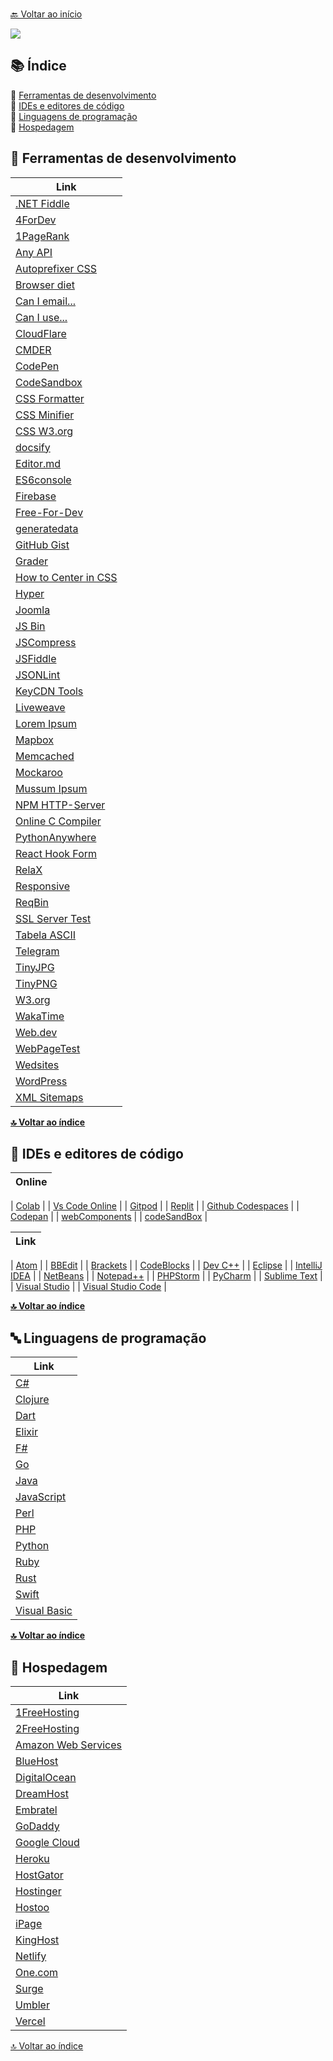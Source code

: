 <br>[🔙 Voltar ao início](../README.md)<br>

<img src="../assets/image/banner3.png">

## 📚 Índice 

🔖 [Ferramentas de desenvolvimento](#-ferramentas-de-desenvolvimento)<br>
🔖 [IDEs e editores de código](#-ides-e-editores-de-código)<br>
🔖 [Linguagens de programação](#-linguagens-de-programação)<br>
🔖 [Hospedagem](#-hospedagem)<br>

## 🔧 Ferramentas de desenvolvimento

| Link                                                                      |
| ------------------------------------------------------------------------- |
| [.NET Fiddle](https://dotnetfiddle.net/)                                  |
| [4ForDev](https://www.4devs.com.br/)                                      |
| [1PageRank](http://www.1pagerank.com/)                                    |
| [Any API](https://any-api.com/)                                           |
| [Autoprefixer CSS](http://autoprefixer.github.io/)                        |
| [Browser diet](https://browserdiet.com/pt/)                               |
| [Can I email...](https://www.caniemail.com/)                              |
| [Can I use...](https://caniuse.com/)                                      |
| [CloudFlare](https://www.cloudflare.com/pt-br/)                           |
| [CMDER](https://cmder.net/)                                               |
| [CodePen](https://codepen.io/)                                            |
| [CodeSandbox](https://codesandbox.io/)                                    |
| [CSS Formatter](https://www.cleancss.com/css-beautify/)                   |
| [CSS Minifier](https://cssminifier.com/)                                  |
| [CSS W3.org](https://jigsaw.w3.org/css-validator/)                        |
| [docsify](https://docsify.js.org/#/)                                      |
| [Editor.md](https://pandao.github.io/editor.md/en.html)                   |
| [ES6console](https://es6console.com/)                                     |
| [Firebase](https://firebase.google.com/?hl=pt-BR)                         |
| [Free-For-Dev](https://free-for.dev/#/)                                   |
| [generatedata](http://www.generatedata.com/)                              |
| [GitHub Gist](https://gist.github.com/)                                   |
| [Grader](https://website.grader.com/)                                     |
| [How to Center in CSS](http://howtocenterincss.com/)                      |
| [Hyper](https://hyper.is/)                                                |
| [Joomla](https://www.joomla.org/)                                         |
| [JS Bin](https://jsbin.com/)                                              |
| [JSCompress](https://jscompress.com/)                                     |
| [JSFiddle](https://jsfiddle.net/)                                         |
| [JSONLint](https://jsonlint.com/)                                         |
| [KeyCDN Tools](https://tools.keycdn.com/)                                 |
| [Liveweave](https://liveweave.com/)                                       |
| [Lorem Ipsum](https://br.lipsum.com/)                                     |
| [Mapbox](https://www.mapbox.com/)                                         |
| [Memcached](https://memcached.org/)                                       |
| [Mockaroo](https://www.mockaroo.com/)                                     |
| [Mussum Ipsum](https://mussumipsum.com/)                                  |
| [NPM HTTP-Server](https://www.npmjs.com/package/http-server)              |
| [Online C Compiler](https://www.onlinegdb.com/online_c_compiler)          |
| [PythonAnywhere](https://www.pythonanywhere.com/)                         |
| [React Hook Form](https://react-hook-form.com/)                           |
| [RelaX](http://dbis-uibk.github.io/relax/index.htm)                       |
| [Responsive](http://www.codeorama.com/responsive/)                        |
| [ReqBin](https://reqbin.com/)                                             |
| [SSL Server Test](https://www.ssllabs.com/ssltest/)                       |
| [Tabela ASCII](https://web.fe.up.pt/~ee96100/projecto/Tabela%20ascii.htm) |
| [Telegram](https://telegram.org/)                                         |
| [TinyJPG](https://tinyjpg.com/)                                           |
| [TinyPNG](https://tinypng.com/)                                           |
| [W3.org](https://validator.w3.org/)                                       |
| [WakaTime](https://wakatime.com/)                                         |
| [Web.dev](https://web.dev/)                                               |
| [WebPageTest](https://www.webpagetest.org/)                               |
| [Wedsites](https://wedsites.com/)                                         |
| [WordPress](https://wordpress.org/)                                       |
| [XML Sitemaps](https://www.xml-sitemaps.com/)                             |

<b>[🔝 Voltar ao índice](#-índice)</b>


## 📝 IDEs e editores de código
| Online |
| ------ |

| [Colab](https://colab.research.google.com/) |
| [Vs Code Online](https://vscode.dev/) |
| [Gitpod](https://www.gitpod.io/) |
| [Replit](https://replit.com/) |
| [Github Codespaces](https://github.com/codespaces) |
| [Codepan](https://codepen.io/) |
 | [webComponents](https://webcomponents.dev/new) |
 | [codeSandBox](https://codesandbox.io/) |

| Link |
| ---- |

| [Atom](https://atom.io/) |
| [BBEdit](https://www.barebones.com/products/bbedit/) | 
| [Brackets](http://brackets.io/) | 
| [CodeBlocks](http://www.codeblocks.org/) | 
| [Dev C++](https://sourceforge.net/projects/orwelldevcpp/) | 
| [Eclipse](https://www.eclipse.org/downloads/) | 
| [IntelliJ IDEA](https://www.jetbrains.com/idea/) | 
| [NetBeans](https://netbeans.org/) | 
| [Notepad++](https://notepad-plus-plus.org/) |
| [PHPStorm](https://www.jetbrains.com/phpstorm/) |
| [PyCharm](https://www.jetbrains.com/pycharm/) |
| [Sublime Text](https://www.sublimetext.com/) |
| [Visual Studio](https://visualstudio.microsoft.com/pt-br/vs/) |
| [Visual Studio Code](https://code.visualstudio.com/) | 

<b>[🔝 Voltar ao índice](#-índice)</b>


## 🔤 Linguagens de programação

| Link                                                                  |
| --------------------------------------------------------------------- |
| [C#](https://docs.microsoft.com/pt-br/dotnet/csharp/)                 |
| [Clojure](https://clojure.org/)                                       |
| [Dart](https://dart.dev/)                                             |
| [Elixir](https://elixir-lang.org/)                                    |
| [F#](https://docs.microsoft.com/pt-br/dotnet/fsharp/)                 |
| [Go](https://golang.org/)                                             |
| [Java](https://www.java.com/pt_BR/)                                   |
| [JavaScript](http://brasil.js.org)                                    |
| [Perl](https://www.perl.org/)                                         |
| [PHP](https://www.php.net/)                                           |
| [Python](https://www.python.org/)                                     |
| [Ruby](https://www.ruby-lang.org/pt/)                                 |
| [Rust](https://www.rust-lang.org/pt-BR/)                              |
| [Swift](https://www.apple.com/br/swift/)                              |
| [Visual Basic](https://docs.microsoft.com/pt-br/dotnet/visual-basic/) |

<b>[🔝 Voltar ao índice](#-índice)</b>


## 🏨 Hospedagem

| Link                                                                |
| ------------------------------------------------------------------- |
| [1FreeHosting](http://www.1freehosting.com/)                        |
| [2FreeHosting](https://www.2freehosting.com/)                       |
| [Amazon Web Services](https://aws.amazon.com/pt/)                   |
| [BlueHost](https://www.bluehost.com/)                               |
| [DigitalOcean](https://www.digitalocean.com/)                       |
| [DreamHost](https://www.dreamhost.com/)                             |
| [Embratel](https://www.embratel.com.br/cloud/hospedagem-de-sites)   |
| [GoDaddy](https://br.godaddy.com/)                                  |
| [Google Cloud](https://cloud.google.com/solutions/smb/web-hosting/) |
| [Heroku](https://www.heroku.com/)                                   |
| [HostGator](https://www.hostgator.com/)                             |
| [Hostinger](https://www.hostinger.com.br/)                          |
| [Hostoo](https://hostoo.io/)                                        |
| [iPage](https://www.ipage.com/)                                     |
| [KingHost](https://king.host/)                                      |
| [Netlify](https://www.netlify.com/)                                 |
| [One.com](https://www.one.com/pt-BR/)                               |
| [Surge](https://surge.sh/)                                          |
| [Umbler](https://www.umbler.com/br)                                 |
| [Vercel](https://vercel.com/)                                       |

[🔝 Voltar ao índice](#-índice)
